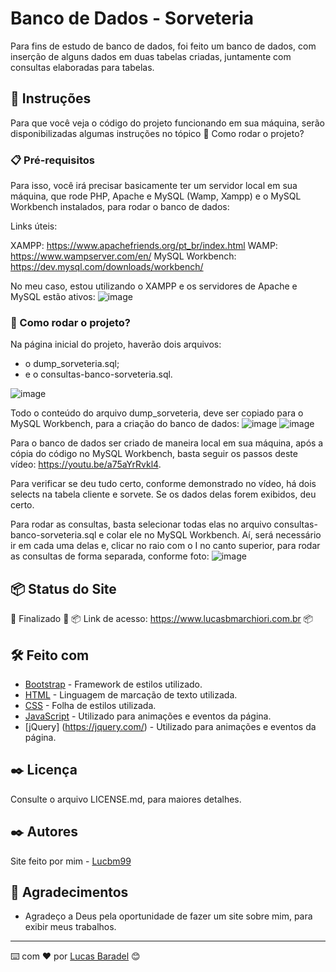 # Banco de Dados - Sorveteria

Para fins de estudo de banco de dados, foi feito um banco de dados, com inserção de alguns dados em duas tabelas criadas, juntamente com consultas elaboradas para tabelas. 
## 🚀 Instruções 
Para que você veja o código do projeto funcionando em sua máquina, serão disponibilizadas algumas instruções no tópico 🔧 Como rodar o projeto? 

### 📋 Pré-requisitos
Para isso, você irá precisar basicamente ter um servidor local em sua máquina, que rode PHP, Apache e MySQL (Wamp, Xampp) e o MySQL Workbench instalados, para rodar o banco de dados: 

Links úteis: 

XAMPP: https://www.apachefriends.org/pt_br/index.html
WAMP: https://www.wampserver.com/en/
MySQL Workbench: https://dev.mysql.com/downloads/workbench/

No meu caso, estou utilizando o XAMPP e os servidores de Apache e MySQL estão ativos: 
![image](https://user-images.githubusercontent.com/45500959/111078510-8852e800-84d4-11eb-9caa-16871cbb4dfe.png)


### 🔧 Como rodar o projeto? 
Na página inicial do projeto, haverão dois arquivos: 
- o dump_sorveteria.sql;
- e o consultas-banco-sorveteria.sql.



![image](https://user-images.githubusercontent.com/45500959/111076848-e4b20980-84cc-11eb-9d85-0bed92e9bfba.png)

Todo o conteúdo do arquivo dump_sorveteria, deve ser copiado para o MySQL Workbench, para a criação do banco de dados:
![image](https://user-images.githubusercontent.com/45500959/111076912-2642b480-84cd-11eb-9f24-41ae17368903.png)
![image](https://user-images.githubusercontent.com/45500959/111076922-2b076880-84cd-11eb-9bd5-854134fbfeca.png)

Para o banco de dados ser criado de maneira local em sua máquina, após a cópia do código no MySQL Workbench, basta seguir os passos deste vídeo: https://youtu.be/a75aYrRvkl4.


Para verificar se deu tudo certo, conforme demonstrado no vídeo, há dois selects na tabela cliente e sorvete. Se os dados delas forem exibidos, deu certo.

Para rodar as consultas, basta selecionar todas elas no arquivo consultas-banco-sorveteria.sql e colar ele no MySQL Workbench. 
Aí, será necessário ir em cada uma delas e, clicar no raio com o I no canto superior, para rodar as consultas de forma separada, conforme foto:
![image](https://user-images.githubusercontent.com/45500959/111078284-6efd6c00-84d3-11eb-98a7-cf64e189c639.png)



## 📦 Status do Site

🚧  Finalizado 🚧
📦 Link de acesso: https://www.lucasbmarchiori.com.br 📦

## 🛠️ Feito com
* [Bootstrap](https://getbootstrap.com/) - Framework de estilos utilizado.
* [HTML](https://developer.mozilla.org/pt-BR/docs/Web/HTML) - Linguagem de marcação de texto utilizada.
* [CSS](https://developer.mozilla.org/pt-BR/docs/Web/CSS) - Folha de estilos utilizada.
* [JavaScript](https://developer.mozilla.org/pt-BR/docs/Web/JavaScript) - Utilizado para animações e eventos da página. 
* [jQuery] (https://jquery.com/) - Utilizado para animações e eventos da página. 


## ✒️ Licença 
Consulte o arquivo LICENSE.md, para maiores detalhes.

## ✒️ Autores
Site feito por mim - [Lucbm99](https://github.com/Lucbm99)


## 🎁 Agradecimentos
* Agradeço a Deus pela oportunidade de fazer um site sobre mim, para exibir meus trabalhos.


---
⌨️ com ❤️ por [Lucas Baradel](https://github.com/Lucbm99) 😊
